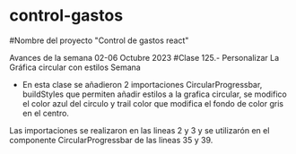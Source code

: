 # control-gastos
#Nombre del proyecto "Control de gastos react"

Avances de la semana 02-06 Octubre 2023
#Clase 125.- Personalizar La Gráfica circular con estilos Semana 
- En esta clase se añadieron 2 importaciones  CircularProgressbar, buildStyles que permiten añadir estilos a la grafica circular, se modifico el color azul del circulo y trail color que modifica el fondo de color gris en el centro.

Las importaciones se realizaron en las lineas 2 y 3 y se utilizarón en el componente CircularProgressbar de las lineas 35 y 39.
